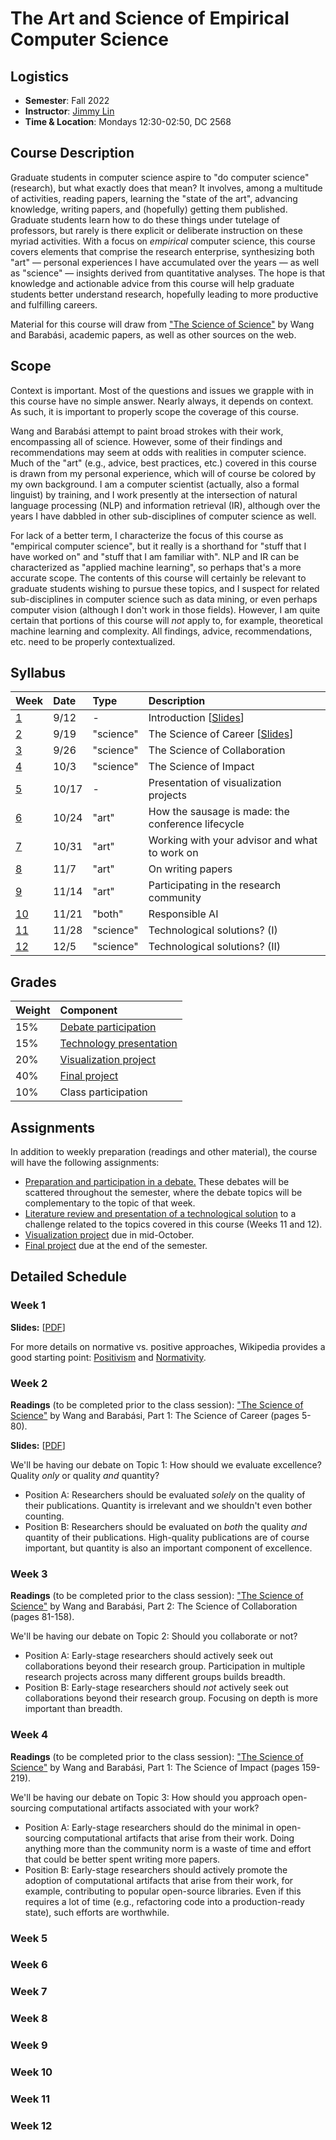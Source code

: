 # The Art and Science of Empirical Computer Science

## Logistics

+ **Semester**: Fall 2022
+ **Instructor**: [Jimmy Lin](https://cs.uwaterloo.ca/~jimmylin/)
+ **Time & Location**: Mondays 12:30-02:50, DC 2568

## Course Description

Graduate students in computer science aspire to "do computer science" (research), but what exactly does that mean?
It involves, among a multitude of activities, reading papers, learning the "state of the art", advancing knowledge, writing papers, and (hopefully) getting them published.
Graduate students learn how to do these things under tutelage of professors, but rarely is there explicit or deliberate instruction on these myriad activities.
With a focus on _empirical_ computer science, this course covers elements that comprise the research enterprise, synthesizing both "art" &mdash; personal experiences I have accumulated over the years &mdash; as well as "science" &mdash; insights derived from quantitative analyses.
The hope is that knowledge and actionable advice from this course will help graduate students better understand research, hopefully leading to more productive and fulfilling careers.

Material for this course will draw from ["The Science of Science"](https://www.dashunwang.com/book/the-science-of-science) by Wang and Barabási, academic papers, as well as other sources on the web.

## Scope

Context is important.
Most of the questions and issues we grapple with in this course have no simple answer.
Nearly always, it depends on context.
As such, it is important to properly scope the coverage of this course.

Wang and Barabási attempt to paint broad strokes with their work, encompassing all of science.
However, some of their findings and recommendations may seem at odds with realities in computer science.
Much of the "art" (e.g., advice, best practices, etc.) covered in this course is drawn from my personal experience, which will of course be colored by my own background.
I am a computer scientist (actually, also a formal linguist) by training, and I work presently at the intersection of natural language processing (NLP) and information retrieval (IR), although over the years I have dabbled in other sub-disciplines of computer science as well.

For lack of a better term, I characterize the focus of this course as "empirical computer science", but it really is a shorthand for "stuff that I have worked on" and "stuff that I am familiar with".
NLP and IR can be characterized as "applied machine learning", so perhaps that's a more accurate scope.
The contents of this course will certainly be relevant to graduate students wishing to pursue these topics, and I suspect for related sub-disciplines in computer science such as data mining, or even perhaps computer vision (although I don't work in those fields).
However, I am quite certain that portions of this course will _not_ apply to, for example, theoretical machine learning and complexity.
All findings, advice, recommendations, etc. need to be properly contextualized.

## Syllabus

| Week | Date | Type | Description |
|:-----|:-----|:-----|:------------|
| [1](#week-1) | 9/12 | - | Introduction [[Slides](slides/week1.pdf)] |
| [2](#week-2) | 9/19 | "science" | The Science of Career [[Slides](slides/week2.pdf)] |
| [3](#week-3) | 9/26 | "science" | The Science of Collaboration |
| [4](#week-4) | 10/3 | "science" | The Science of Impact |
| [5](#week-5) | 10/17 | - | Presentation of visualization projects |
| [6](#week-6) | 10/24 | "art" | How the sausage is made: the conference lifecycle |
| [7](#week-7) | 10/31 | "art" | Working with your advisor and what to work on |
| [8](#week-8) | 11/7 | "art" | On writing papers |
| [9](#week-9) | 11/14 | "art" | Participating in the research community |
| [10](#week-10) | 11/21 | "both" | Responsible AI |
| [11](#week-11) | 11/28 | "science" | Technological solutions? (I) |
| [12](#week-12) | 12/5 | "science" | Technological solutions? (II) |

## Grades

| Weight | Component |
|:-------|:----------|
| 15% | [Debate participation](debates.md) |
| 15% | [Technology presentation](tech-presentation.md) |
| 20% | [Visualization project](project-vis.md) |
| 40% | [Final project](project-final.md) |
| 10% | Class participation |

## Assignments

In addition to weekly preparation (readings and other material), the course will have the following assignments:

+ [Preparation and participation in a debate.](debates.md) These debates will be scattered throughout the semester, where the debate topics will be complementary to the topic of that week.
+ [Literature review and presentation of a technological solution](tech-presentation.md) to a challenge related to the topics covered in this course (Weeks 11 and 12).
+ [Visualization project](project-vis.md) due in mid-October.
+ [Final project](project-final.md) due at the end of the semester.

## Detailed Schedule

### Week 1

**Slides:** [[PDF](slides/week1.pdf)]

For more details on normative vs. positive approaches, Wikipedia provides a good starting point: [Positivism](https://en.wikipedia.org/wiki/Positivism) and [Normativity](https://en.wikipedia.org/wiki/Normativity).

### Week 2

**Readings** (to be completed prior to the class session): ["The Science of Science"](https://www.dashunwang.com/book/the-science-of-science) by Wang and Barabási, Part 1: The Science of Career (pages 5-80).

**Slides:** [[PDF](slides/week2.pdf)]

We'll be having our debate on Topic 1: How should we evaluate excellence? Quality _only_ or quality _and_ quantity?

+ Position A: Researchers should be evaluated _solely_ on the quality of their publications. Quantity is irrelevant and we shouldn't even bother counting.
+ Position B: Researchers should be evaluated on _both_ the quality _and_ quantity of their publications. High-quality publications are of course important, but quantity is also an important component of excellence.

### Week 3

**Readings** (to be completed prior to the class session): ["The Science of Science"](https://www.dashunwang.com/book/the-science-of-science) by Wang and Barabási, Part 2: The Science of Collaboration (pages 81-158).

We'll be having our debate on Topic 2: Should you collaborate or not?

+ Position A: Early-stage researchers should actively seek out collaborations beyond their research group. Participation in multiple research projects across many different groups builds breadth.
+ Position B: Early-stage researchers should _not_ actively seek out collaborations beyond their research group. Focusing on depth is more important than breadth.

### Week 4

**Readings** (to be completed prior to the class session): ["The Science of Science"](https://www.dashunwang.com/book/the-science-of-science) by Wang and Barabási, Part 1: The Science of Impact (pages 159-219).

We'll be having our debate on Topic 3: How should you approach open-sourcing computational artifacts associated with your work?

+ Position A: Early-stage researchers should do the minimal in open-sourcing computational artifacts that arise from their work. Doing anything more than the community norm is a waste of time and effort that could be better spent writing more papers.
+ Position B: Early-stage researchers should actively promote the adoption of computational artifacts that arise from their work, for example, contributing to popular open-source libraries. Even if this requires a lot of time (e.g., refactoring code into a production-ready state), such efforts are worthwhile.

### Week 5

### Week 6

### Week 7

### Week 8

### Week 9

### Week 10

### Week 11

### Week 12

